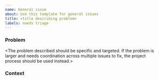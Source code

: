 ```yaml
---
name: General issue
about: Use this template for general issues
title: <title describing problem>
labels: needs triage
---
```


### Problem

<Describe the problem that you are experiencing or seeing. Do not describe the fix or potential fixes here.>

<The problem described should be specific and targeted. If the problem is larger and needs coordination across multiple issues to fix, the project process should be used instead.>

### Context

<additional context about possible fixes>
